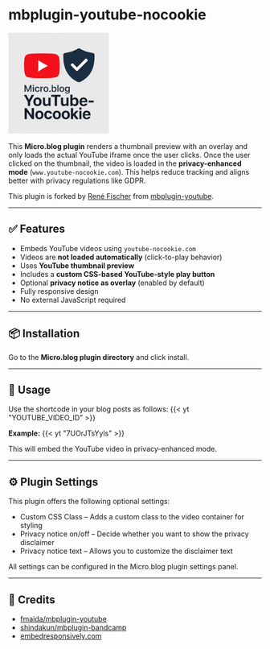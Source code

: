 # mbplugin-youtube-nocookie

<img src="yt-nocookie-logo.png" alt="YouTube Nocookie Plugin Logo" width="200">

This **Micro.blog plugin** renders a thumbnail preview with an overlay and only loads the actual YouTube iframe once the user clicks. Once the user clicked on the thumbnail, the video is loaded in the **privacy-enhanced mode** (`www.youtube-nocookie.com`). This helps reduce tracking and aligns better with privacy regulations like GDPR.

This plugin is forked by [René Fischer](https://fischr.org) from [mbplugin-youtube](https://github.com/fmaida/mbplugin-youtube).

---

## ✅ Features
- Embeds YouTube videos using `youtube-nocookie.com`
- Videos are **not loaded automatically** (click-to-play behavior)
- Uses **YouTube thumbnail preview**
- Includes a **custom CSS-based YouTube-style play button**
- Optional **privacy notice as overlay** (enabled by default)
- Fully responsive design
- No external JavaScript required

---

## 📦 Installation
Go to the **Micro.blog plugin directory** and click install.

---

## 📝 Usage
Use the shortcode in your blog posts as follows:
{{< yt "YOUTUBE_VIDEO_ID" >}}

**Example:**
{{< yt "7UOrJTsYyls" >}}

This will embed the YouTube video in privacy-enhanced mode.

---

## ⚙️ Plugin Settings

This plugin offers the following optional settings:
- Custom CSS Class – Adds a custom class to the video container for styling
- Privacy notice on/off – Decide whether you want to show the privacy disclaimer
- Privacy notice text – Allows you to customize the disclaimer text 

All settings can be configured in the Micro.blog plugin settings panel.

---

## 🙏 Credits

- [fmaida/mbplugin-youtube](https://github.com/fmaida/mbplugin-youtube)
- [shindakun/mbplugin-bandcamp](https://github.com/shindakun/mbplugin-bandcamp)
- [embedresponsively.com](http://embedresponsively.com)
